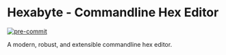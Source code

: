 # Hexabyte - Commandline Hex Editor

[![pre-commit](https://img.shields.io/badge/pre--commit-enabled-brightgreen?logo=pre-commit)](https://github.com/pre-commit/pre-commit)

A modern, robust, and extensible commandline hex editor.
